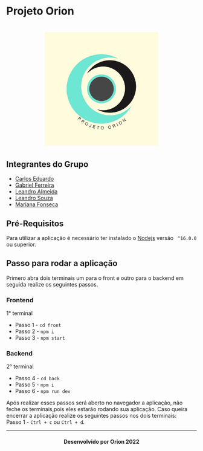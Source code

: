 # Projeto Orion

<h1 align="center"><img width="300" heigth="300" src="/documents/logo.png" alt="Logotipo"/></h1>

## Integrantes do Grupo

- [Carlos Eduardo](https://github.com/Carlos-E-Souza)
- [Gabriel Ferreira](https://github.com/oo7gabriel)
- [Leandro Almeida](https://github.com/LeanArs)
- [Leandro Souza](https://github.com/Leanddro13)
- [Mariana Fonseca](https://github.com/Mari23Fonseca)

## Pré-Requisitos

Para utilizar a aplicação é necessário ter instalado o [Nodejs](https://nodejs.org/en/) versão ``` ^16.0.0``` ou superior.

## Passo para rodar a aplicação

Primero abra dois terminais um para o front e outro para o backend em seguida realize os seguintes passos.

### Frontend
1° terminal

- Passo 1 -  ``` cd front ```<br/>
- Passo 2 -  ``` npm i ```<br/>
- Passo 3 -  ``` npm start ```<br/>

### Backend
2° terminal

- Passo 4 - ``` cd back ```<br/>
- Passo 5 - ``` npm i ```<br/>
- Passo 6 - ``` npm run dev ```<br/>


Após realizar esses passos será aberto no navegador a aplicação, não feche os terminais,pois eles estarão rodando sua aplicação.
Caso queira encerrar a aplicação realize os seguintes passos nos dois terminais: <br/>
Passo 1 - ``` Ctrl + c ``` ou ``` Ctrl + d ```. 
___
<h4 align="center"> Desenvolvido por Orion 2022 </h4>